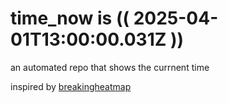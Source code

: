 # time_now is (( 2025-04-01T13:00:00.031Z ))

an automated repo that shows the currnent time

inspired by [breakingheatmap](https://github.com/breakingheatmap/breakingheatmap)